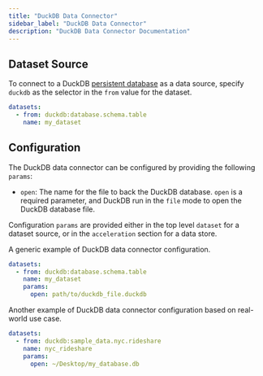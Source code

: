 ```yaml
---
title: "DuckDB Data Connector"
sidebar_label: "DuckDB Data Connector"
description: "DuckDB Data Connector Documentation"
---
```


## Dataset Source

To connect to a DuckDB [persistent database](https://duckdb.org/docs/connect/overview#persistent-database) as a data source, specify `duckdb` as the selector in the `from` value for the dataset.

```yaml
datasets:
  - from: duckdb:database.schema.table
    name: my_dataset
```

## Configuration

The DuckDB data connector can be configured by providing the following `params`:

- `open`: The name for the file to back the DuckDB database. `open` is a required parameter, and DuckDB run in the `file` mode to open the DuckDB database file.

Configuration `params` are provided either in the top level `dataset` for a dataset source, or in the `acceleration` section for a data store.

A generic example of DuckDB data connector configuration.

```yaml
datasets:
  - from: duckdb:database.schema.table
    name: my_dataset
    params:
      open: path/to/duckdb_file.duckdb
```

Another example of DuckDB data connector configuration based on real-world use case.

```yaml
datasets:
  - from: duckdb:sample_data.nyc.rideshare
    name: nyc_rideshare
    params:
      open: ~/Desktop/my_database.db
```

